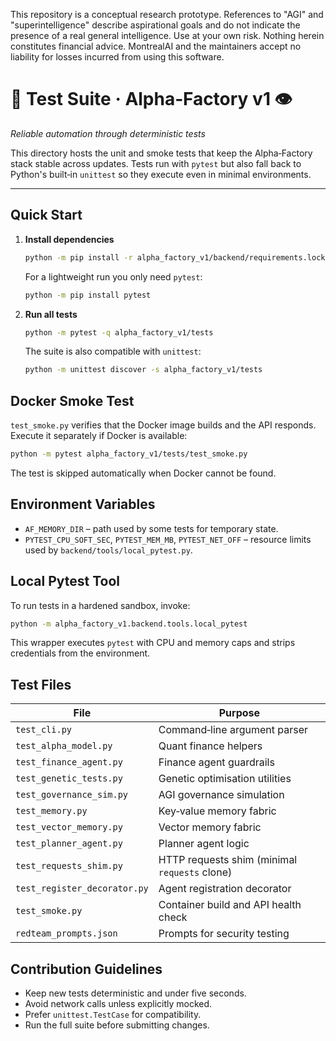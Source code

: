 This repository is a conceptual research prototype. References to "AGI" and "superintelligence" describe aspirational goals and do not indicate the presence of a real general intelligence. Use at your own risk. Nothing herein constitutes financial advice. MontrealAI and the maintainers accept no liability for losses incurred from using this software.

# 🧪 Test Suite · Alpha‑Factory v1 👁
*Reliable automation through deterministic tests*

This directory hosts the unit and smoke tests that keep the Alpha‑Factory stack stable across updates. Tests run with `pytest` but also fall back to Python's built‑in `unittest` so they execute even in minimal environments.

---

## Quick Start
1. **Install dependencies**
   ```bash
   python -m pip install -r alpha_factory_v1/backend/requirements.lock
   ```
   For a lightweight run you only need `pytest`:
   ```bash
   python -m pip install pytest
   ```
2. **Run all tests**
   ```bash
   python -m pytest -q alpha_factory_v1/tests
   ```
   The suite is also compatible with `unittest`:
   ```bash
   python -m unittest discover -s alpha_factory_v1/tests
   ```

## Docker Smoke Test
`test_smoke.py` verifies that the Docker image builds and the API responds. Execute it separately if Docker is available:
```bash
python -m pytest alpha_factory_v1/tests/test_smoke.py
```
The test is skipped automatically when Docker cannot be found.

## Environment Variables
- `AF_MEMORY_DIR` – path used by some tests for temporary state.
- `PYTEST_CPU_SOFT_SEC`, `PYTEST_MEM_MB`, `PYTEST_NET_OFF` – resource limits used by `backend/tools/local_pytest.py`.

## Local Pytest Tool
To run tests in a hardened sandbox, invoke:
```bash
python -m alpha_factory_v1.backend.tools.local_pytest
```
This wrapper executes `pytest` with CPU and memory caps and strips credentials from the environment.

## Test Files
| File | Purpose |
|------|---------|
| `test_cli.py` | Command‑line argument parser |
| `test_alpha_model.py` | Quant finance helpers |
| `test_finance_agent.py` | Finance agent guardrails |
| `test_genetic_tests.py` | Genetic optimisation utilities |
| `test_governance_sim.py` | AGI governance simulation |
| `test_memory.py` | Key‑value memory fabric |
| `test_vector_memory.py` | Vector memory fabric |
| `test_planner_agent.py` | Planner agent logic |
| `test_requests_shim.py` | HTTP requests shim (minimal `requests` clone) |
| `test_register_decorator.py` | Agent registration decorator |
| `test_smoke.py` | Container build and API health check |
| `redteam_prompts.json` | Prompts for security testing |

## Contribution Guidelines
- Keep new tests deterministic and under five seconds.
- Avoid network calls unless explicitly mocked.
- Prefer `unittest.TestCase` for compatibility.
- Run the full suite before submitting changes.


